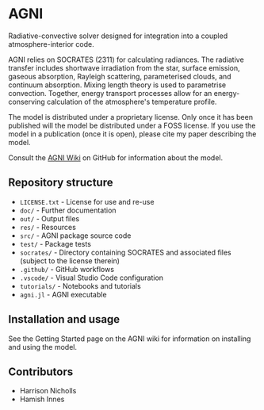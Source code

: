 # AGNI
Radiative-convective solver designed for integration into a coupled atmosphere-interior code.   

AGNI relies on SOCRATES (2311) for calculating radiances. The radiative transfer includes shortwave irradiation from the star, surface emission, gaseous absorption, Rayleigh scattering, parameterised clouds, and continuum absorption. Mixing length theory is used to parametrise convection. Together, energy transport processes allow for an energy-conserving calculation of the atmosphere's temperature profile.      

The model is distributed under a proprietary license. Only once it has been published will the model be distributed under a FOSS license. If you use the model in a publication (once it is open), please cite my paper describing the model.

Consult the [AGNI Wiki](https://nichollsh.github.io/AGNI/) on GitHub for information about the model. 
    
## Repository structure 
* `LICENSE.txt`     - License for use and re-use
* `doc/`            - Further documentation
* `out/`            - Output files
* `res/`            - Resources
* `src/`            - AGNI package source code
* `test/`           - Package tests
* `socrates/`       - Directory containing SOCRATES and associated files (subject to the license therein)
* `.github/`        - GitHub workflows
* `.vscode/`        - Visual Studio Code configuration 
* `tutorials/`      - Notebooks and tutorials
* `agni.jl`         - AGNI executable

## Installation and usage
See the Getting Started page on the AGNI wiki for information on installing and using the model.

## Contributors
* Harrison Nicholls
* Hamish Innes


